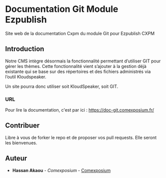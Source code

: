 # Documentation Git Module Ezpublish

Site web de la documentation Cxpm du module Git pour Ezpublish CXPM

## Introduction

Notre CMS intègre désormais la fonctionnalité permettant d’utiliser GIT pour gérer les thèmes. Cette fonctionnalité vient s’ajouter à la gestion déjà existante qui se base sur des répertoires et des fichiers administrés via l’outil Kloudspeaker.

Un site pourra donc utiliser soit KloudSpeaker, soit GIT.

### URL

Pour lire la documentation, c'est par ici : https://doc-git.comexposium.fr/

## Contribuer

Libre à vous de forker le repo et de proposer vos pull requests. Elle seront les bienvenues.

## Auteur

* **Hassan Akaou** - *Comexposium* - [Comexposium](https://www.comexposium.fr)

